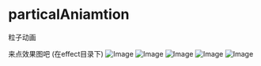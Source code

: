 # particalAniamtion
粒子动画


来点效果图吧 (在effect目录下)
![Image](https://github.com/FounderIsShadowWalker/particalAniamtion/blob/master/effect/firework.gif)
![Image](https://github.com/FounderIsShadowWalker/particalAniamtion/blob/master/effect/canvas-deformed.gif)
![Image](https://github.com/FounderIsShadowWalker/particalAniamtion/blob/master/effect/all.gif)
![Image](https://github.com/FounderIsShadowWalker/particalAniamtion/blob/master/effect/partical.gif)
![Image](https://github.com/FounderIsShadowWalker/particalAniamtion/blob/master/effect/zhihu.gif)

